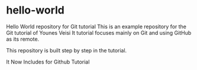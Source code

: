 # hello-world
Hello World repository for Git tutorial
This is an example repository for the Git tutorial of Younes Veisi
It tutorial focuses mainly on Git and using GitHub as its remote.

This repository is built step by step in the tutorial.

It Now Includes for Github Tutorial
